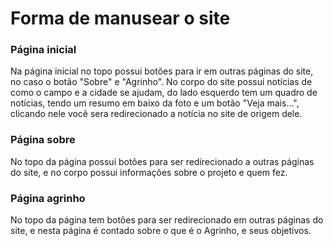 <h1>Forma de manusear o site</h1>
<h3>Página inicial</h3>
<p>Na página inicial no topo possui botões para ir em outras páginas do site, no caso o botão "Sobre" e "Agrinho". No corpo do site possui notícias de como o campo e a cidade se ajudam, do lado esquerdo tem um quadro de notícias, tendo um resumo em baixo da foto e um botão "Veja mais...", clicando nele você sera redirecionado a notícia no site de origem dele.</p>

<h3>Página sobre</h3>
<p>No topo da página possui botões para ser redirecionado a outras páginas do site, e no corpo possui informações sobre o projeto e quem fez.</p>

<h3>Página agrinho</h3>
<p>No topo da página tem botões para ser redirecionado em outras páginas do site, e nesta página é contado sobre o que é o Agrinho, e seus objetivos.</p>
